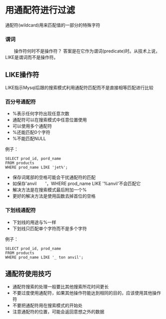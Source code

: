 # 用通配符进行过滤
通配符(wildcard)用来匹配值的一部分的特殊字符


### 谓词
&emsp;&emsp;操作符何时不是操作符？ 答案是在它作为谓词(predicate)时。从技术上说，LIKE是谓词而不是操作符。

## LIKE操作符
LIKE指示Mysql后跟的搜索模式利用通配符匹配而不是直接相等匹配进行比较

### 百分号通配符
* %表示任何字符出现任意次数
* 通配符可以在搜索模式中任意位置使用
* 可以使用多个通配符
* %还能匹配0个字符
* %不能匹配NULL

例子：

	SELECT prod_id, pord_name
	FROM products
	WHERE prod_name LIKE 'jet%';

* 保存词尾部的空格可能会干扰通配符的匹配
* 如保存'anvil&emsp;&emsp;'，WHERE prod_name LIKE '%anvil'不会匹配它
* 解决方法是在搜索模式最后附加一个%
* 更好的解决方法是使用函数去掉首位的空格

### 下划线通配符
* 下划线的用途与%一样
* 下划线只匹配单个字符而不是多个字符

例子：

	SELECT prod_id, prod_name
	FROM products
	WHERE prod_name LIKE '_ ton anvil';

## 通配符使用技巧
* 通配符搜索的处理一般要比其他搜索所花时间更长
* 不要过度使用通配符，如果其他操作符能达到相同的目的，应该使用其他操作符
* 不要把通配符用在搜索模式的开始处
* 注意通配符的位置，可能会返回意想之外的数据